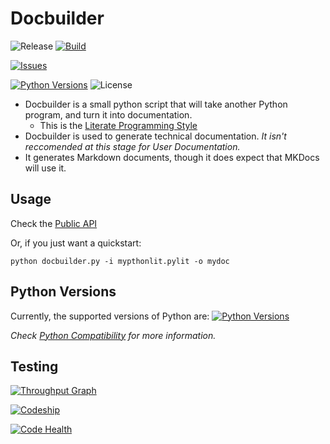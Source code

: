 # Docbuilder

![Release](https://img.shields.io/github/tag/shakna-israel/docbuilder.svg) [![Build](https://travis-ci.org/shakna-israel/docbuilder.svg)](https://travis-ci.org/shakna-israel/docbuilder/) 

[![Issues](https://img.shields.io/github/issues/shakna-israel/docbuilder.svg)](https://github.com/shakna-israel/docbuilder/issues)

[![Python Versions](https://img.shields.io/badge/Python-2.6%2C%202.7%2C%203.2%2C%203.3%2C%203.4%2C%20PyPy%2C%20PyPy3%2C%20Cython-blue.svg)](https://github.com/shakna-israel/docbuilder/issues/12) ![License](https://img.shields.io/badge/license-MIT-blue.svg)

* Docbuilder is a small python script that will take another Python program, and turn it into documentation.
    * This is the [Literate Programming Style](https://github.com/jashkenas/journo)
* Docbuilder is used to generate technical documentation. *It isn't reccomended at this stage for User Documentation.*
* It generates Markdown documents, though it does expect that MKDocs will use it.

## Usage

Check the [Public API](API.md)

Or, if you just want a quickstart:

```
python docbuilder.py -i mypthonlit.pylit -o mydoc
```

## Python Versions

Currently, the supported versions of Python are: [![Python Versions](https://img.shields.io/badge/Python-2.6%2C%202.7%2C%203.2%2C%203.3%2C%203.4%2C%20PyPy%2C%20PyPy3%2C%20Cython-blue.svg)](https://github.com/shakna-israel/docbuilder/issues/12)

*Check [Python Compatibility](https://github.com/shakna-israel/docbuilder/issues/12) for more information.*

## Testing

[![Throughput Graph](https://graphs.waffle.io/shakna-israel/docbuilder/throughput.svg)](https://waffle.io/shakna-israel/docbuilder/metrics)

[![Codeship](https://codeship.com/projects/320ce4c0-c272-0132-53d4-36229af8a5d4/status?branch=master)](https://codeship.com/projects/73757)

[![Code Health](https://landscape.io/github/shakna-israel/docbuilder/master/landscape.svg?style=flat)](https://landscape.io/github/shakna-israel/docbuilder/master)
